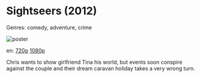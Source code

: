 # Sightseers (2012)

Genres: comedy, adventure, crime

![poster](http://image.tmdb.org/t/p/w500/zyXbeDmxPMbEhoOtzyIBPmGMe8x.jpg)

en:
  [720p](magnet:?xt=urn:btih:9CA04476242B4EA63507372CCE0B4F66DB691057&tr=udp://glotorrents.pw:6969/announce&tr=udp://tracker.opentrackr.org:1337/announce&tr=udp://torrent.gresille.org:80/announce&tr=udp://tracker.openbittorrent.com:80&tr=udp://tracker.coppersurfer.tk:6969&tr=udp://tracker.leechers-paradise.org:6969&tr=udp://p4p.arenabg.ch:1337&tr=udp://tracker.internetwarriors.net:1337)
  [1080p](magnet:?xt=urn:btih:6E8E3F974DDAD940E0AE9F6CA66B282D154A79F1&tr=udp://glotorrents.pw:6969/announce&tr=udp://tracker.opentrackr.org:1337/announce&tr=udp://torrent.gresille.org:80/announce&tr=udp://tracker.openbittorrent.com:80&tr=udp://tracker.coppersurfer.tk:6969&tr=udp://tracker.leechers-paradise.org:6969&tr=udp://p4p.arenabg.ch:1337&tr=udp://tracker.internetwarriors.net:1337)
  


Chris wants to show girlfriend Tina his world, but events soon conspire against the couple and their dream caravan holiday takes a very wrong turn.